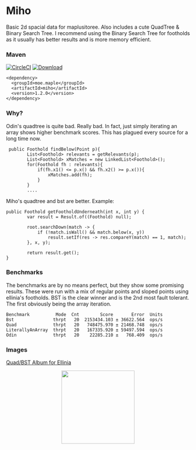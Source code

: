 # Miho
Basic 2d spacial data for maplusitoree. Also includes a cute QuadTree &amp; Binary Search Tree.
I recommend using the Binary Search Tree for footholds as it usually has better results and is more memory efficient.

### Maven
[![CircleCI](https://circleci.com/gh/y785/moe-miho.svg?style=svg)](https://circleci.com/gh/y785/moe-miho)
[![Download](https://api.bintray.com/packages/moe/maple/miho/images/download.svg) ](https://bintray.com/moe/maple/miho/_latestVersion)
```
<dependency>
  <groupId>moe.maple</groupId>
  <artifactId>miho</artifactId>
  <version>1.2.0</version>
</dependency>
```

### Why?
Odin's quadtree is quite bad. Really bad. In fact, just simply iterating an array shows higher benchmark scores. This has plagued every source for a long time now.
```
 public Foothold findBelow(Point p){
        List<Foothold> relevants = getRelevants(p);
        List<Foothold> xMatches = new LinkedList<Foothold>();
        for(Foothold fh : relevants){
            if(fh.x1() <= p.x() && fh.x2() >= p.x()){
                xMatches.add(fh);
            }
        }
        ....
```

Miho's quadtree and bst are better. Example:
```
public Foothold getFootholdUnderneath(int x, int y) {
        var result = Result.of((Foothold) null);

        root.searchDown(match -> {
            if (!match.isWall() && match.below(x, y))
                result.setIf(res -> res.compareY(match) == 1, match);
        }, x, y);

        return result.get();
}
```

### Benchmarks
The benchmarks are by no means perfect, but they show some promising results. These were run with a mix of regular points and sloped points using ellinia's footholds. BST is the clear winner and is the 2nd most fault tolerant. The first obviously being the array iteration.
```
Benchmark          Mode  Cnt        Score       Error  Units
Bst               thrpt   20  2153434.103 ± 36622.564  ops/s
Quad              thrpt   20   748475.970 ± 21468.748  ops/s
LiterallyAnArray  thrpt   20   167335.920 ± 59497.594  ops/s
Odin              thrpt   20    22285.210 ±   768.409  ops/s
```

### Images
[Quad/BST Album for Ellinia](https://imgur.com/a/RB26Gw1)
<p align="center">
<img src="https://i.imgur.com/SF6JgQ0.png" tag="BST image of Ellinia" width="200" height="200">
</p>
